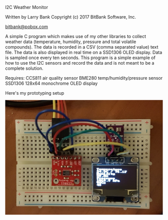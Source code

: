 I2C Weather Monitor

Written by Larry Bank
Copyright (c) 2017 BitBank Software, Inc.

bitbank@pobox.com

A simple C program which makes use of my other libraries to collect weather
data (temperature, humidity, pressure and total volatile compounds). The data
is recorded in a CSV (comma separated value) text file.
The data is also displayed in real time on a SSD1306 OLED display.
Data is sampled once every ten seconds. This program is a simple example of
how to use the I2C sensors and record the data and is not meant to be a
complete solution.

Requires:
CCS811 air quality sensor
BME280 temp/humidity/pressure sensor
SSD1306 128x64 monochrome OLED display

Here's my prototyping setup

![Prototype](/proto.jpg?raw=true "Example Use")
